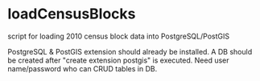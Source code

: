 # loadCensusBlocks
script for loading 2010 census block data into PostgreSQL/PostGIS

PostgreSQL & PostGIS extension should already be installed.
A DB should be created after "create extension postgis" is executed.
Need user name/password who can CRUD tables in DB.
